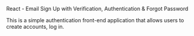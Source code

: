 React - Email Sign Up with Verification, Authentication & Forgot Password

This is a simple authentication front-end application that allows users to create accounts, log in.


